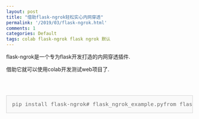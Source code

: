 ```yaml
---
layout: post
title: "借助flask-ngrok轻松实心内网穿透"
permalink: '/2019/03/flask-ngrok.html'
comments: 1
categories: Default
tags: colab flask-ngrok flask ngrok 默认
---
```

flask-ngrok是一个专为flask开发打造的内网穿透插件.

借助它就可以使用colab开发测试web项目了.

&nbsp;

<pre style="box-sizing: inherit; overflow: auto; font-family: 'Source Code Pro', monospace; font-size: 14.45px; margin-top: 30px; margin-bottom: 0px; padding: 15px; background-color: #f9f9f9; border: 1px solid #d3d3d3; color: #6c6c6c;">pip install flask-ngrok# flask_ngrok_example.pyfrom flask import Flaskfrom flask_ngrok import run_with_ngrokapp = Flask(__name__)run_with_ngrok(app)  # Start ngrok when app is run@app.route("/")def hello():    return "Hello World!"if __name__ == '__main__':    app.run()</pre>
